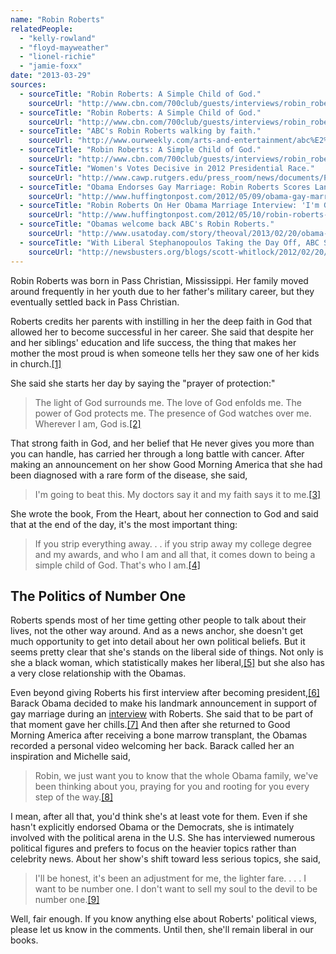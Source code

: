 ```yaml
---
name: "Robin Roberts"
relatedPeople:
  - "kelly-rowland"
  - "floyd-mayweather"
  - "lionel-richie"
  - "jamie-foxx"
date: "2013-03-29"
sources:
  - sourceTitle: "Robin Roberts: A Simple Child of God."
    sourceUrl: "http://www.cbn.com/700club/guests/interviews/robin_roberts_061907.aspx"
  - sourceTitle: "Robin Roberts: A Simple Child of God."
    sourceUrl: "http://www.cbn.com/700club/guests/interviews/robin_roberts_061907.aspx"
  - sourceTitle: "ABC's Robin Roberts walking by faith."
    sourceUrl: "http://www.ourweekly.com/arts-and-entertainment/abc%E2%80%99s-robin-roberts-walking-faith"
  - sourceTitle: "Robin Roberts: A Simple Child of God."
    sourceUrl: "http://www.cbn.com/700club/guests/interviews/robin_roberts_061907.aspx"
  - sourceTitle: "Women's Votes Decisive in 2012 Presidential Race."
    sourceUrl: "http://www.cawp.rutgers.edu/press_room/news/documents/PressRelease_11-07-12-gendergap.pdf"
  - sourceTitle: "Obama Endorses Gay Marriage: Robin Roberts Scores Landmark Interview for ABC News."
    sourceUrl: "http://www.huffingtonpost.com/2012/05/09/obama-gay-marriage-interview-robin-roberts-abc-news_n_1503311.html"
  - sourceTitle: "Robin Roberts On Her Obama Marriage Interview: 'I'm Getting Chills Again.'"
    sourceUrl: "http://www.huffingtonpost.com/2012/05/10/robin-roberts-obama-gay-marriage-chills_n_1505736.html"
  - sourceTitle: "Obamas welcome back ABC's Robin Roberts."
    sourceUrl: "http://www.usatoday.com/story/theoval/2013/02/20/obama-michelle-robin-roberts-good-morning-america/1932247/"
  - sourceTitle: "With Liberal Stephanopoulos Taking the Day Off, ABC Shuts Robin Roberts Out of Politics."
    sourceUrl: "http://newsbusters.org/blogs/scott-whitlock/2012/02/20/liberal-stephanopoulos-taking-day-abc-shuts-robin-roberts-out-politi"
---
```


Robin Roberts was born in Pass Christian, Mississippi. Her family moved around frequently in her youth due to her father's military career, but they eventually settled back in Pass Christian.

Roberts credits her parents with instilling in her the deep faith in God that allowed her to become successful in her career. She said that despite her and her siblings' education and life success, the thing that makes her mother the most proud is when someone tells her they saw one of her kids in church.<a class="source-citation" href="http://www.cbn.com/700club/guests/interviews/robin_roberts_061907.aspx" title="Robin Roberts: A Simple Child of God.">[1]</a>

She said she starts her day by saying the "prayer of protection:"

>The light of God surrounds me. The love of God enfolds me. The power of God protects me. The presence of God watches over me. Wherever I am, God is.<a class="source-citation" href="http://www.cbn.com/700club/guests/interviews/robin_roberts_061907.aspx" title="Robin Roberts: A Simple Child of God.">[2]</a>

That strong faith in God, and her belief that He never gives you more than you can handle, has carried her through a long battle with cancer. After making an announcement on her show Good Morning America that she had been diagnosed with a rare form of the disease, she said,

>I'm going to beat this. My doctors say it and my faith says it to me.<a class="source-citation" href="http://www.ourweekly.com/arts-and-entertainment/abc%E2%80%99s-robin-roberts-walking-faith" title="ABC&apos;s Robin Roberts walking by faith.">[3]</a>

She wrote the book, From the Heart, about her connection to God and said that at the end of the day, it's the most important thing:

>If you strip everything away. . . if you strip away my college degree and my awards, and who I am and all that, it comes down to being a simple child of God. That's who I am.<a class="source-citation" href="http://www.cbn.com/700club/guests/interviews/robin_roberts_061907.aspx" title="Robin Roberts: A Simple Child of God.">[4]</a>

## 

## The Politics of Number One

Roberts spends most of her time getting other people to talk about their lives, not the other way around. And as a news anchor, she doesn't get much opportunity to get into detail about her own political beliefs. But it seems pretty clear that she's stands on the liberal side of things. Not only is she a black woman, which statistically makes her liberal,<a class="source-citation" href="http://www.cawp.rutgers.edu/press_room/news/documents/PressRelease_11-07-12-gendergap.pdf" title="Women&apos;s Votes Decisive in 2012 Presidential Race.">[5]</a> but she also has a very close relationship with the Obamas.

Even beyond giving Roberts his first interview after becoming president,<a class="source-citation" href="http://www.huffingtonpost.com/2012/05/09/obama-gay-marriage-interview-robin-roberts-abc-news_n_1503311.html" title="Obama Endorses Gay Marriage: Robin Roberts Scores Landmark Interview for ABC News.">[6]</a> Barack Obama decided to make his landmark announcement in support of gay marriage during an [interview](http://www.huffingtonpost.com/2012/05/09/obama-gay-marriage-interview-robin-roberts-abc-news_n_1503311.html) with Roberts. She said that to be part of that moment gave her chills.<a class="source-citation" href="http://www.huffingtonpost.com/2012/05/10/robin-roberts-obama-gay-marriage-chills_n_1505736.html" title="Robin Roberts On Her Obama Marriage Interview: &apos;I&apos;m Getting Chills Again.&apos;">[7]</a> And then after she returned to Good Morning America after receiving a bone marrow transplant, the Obamas recorded a personal video welcoming her back. Barack called her an inspiration and Michelle said,

>Robin, we just want you to know that the whole Obama family, we've been thinking about you, praying for you and rooting for you every step of the way.<a class="source-citation" href="http://www.usatoday.com/story/theoval/2013/02/20/obama-michelle-robin-roberts-good-morning-america/1932247/" title="Obamas welcome back ABC&apos;s Robin Roberts.">[8]</a>

I mean, after all that, you'd think she's at least vote for them. Even if she hasn't explicitly endorsed Obama or the Democrats, she is intimately involved with the political arena in the U.S. She has interviewed numerous political figures and prefers to focus on the heavier topics rather than celebrity news. About her show's shift toward less serious topics, she said,

>I'll be honest, it's been an adjustment for me, the lighter fare. . . . I want to be number one. I don't want to sell my soul to the devil to be number one.<a class="source-citation" href="http://newsbusters.org/blogs/scott-whitlock/2012/02/20/liberal-stephanopoulos-taking-day-abc-shuts-robin-roberts-out-politi" title="With Liberal Stephanopoulos Taking the Day Off, ABC Shuts Robin Roberts Out of Politics.">[9]</a>

Well, fair enough. If you know anything else about Roberts' political views, please let us know in the comments. Until then, she'll remain liberal in our books.